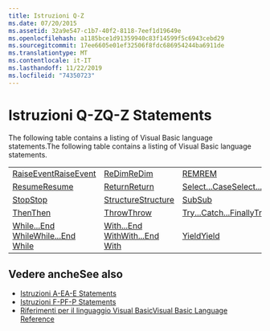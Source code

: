 ```yaml
---
title: Istruzioni Q-Z
ms.date: 07/20/2015
ms.assetid: 32a9e547-c1b7-40f2-8118-7eef1d19649e
ms.openlocfilehash: a1185bce1d91359940c83f14599f5c6943cebd29
ms.sourcegitcommit: 17ee6605e01ef32506f8fdc686954244ba6911de
ms.translationtype: MT
ms.contentlocale: it-IT
ms.lasthandoff: 11/22/2019
ms.locfileid: "74350723"
---
```

# <a name="q-z-statements"></a><span data-ttu-id="966cb-102">Istruzioni Q-Z</span><span class="sxs-lookup"><span data-stu-id="966cb-102">Q-Z Statements</span></span>
<span data-ttu-id="966cb-103">The following table contains a listing of Visual Basic language statements.</span><span class="sxs-lookup"><span data-stu-id="966cb-103">The following table contains a listing of Visual Basic language statements.</span></span>  
  
|||||  
|---|---|---|---|  
|[<span data-ttu-id="966cb-104">RaiseEvent</span><span class="sxs-lookup"><span data-stu-id="966cb-104">RaiseEvent</span></span>](../../../visual-basic/language-reference/statements/raiseevent-statement.md)|[<span data-ttu-id="966cb-105">ReDim</span><span class="sxs-lookup"><span data-stu-id="966cb-105">ReDim</span></span>](../../../visual-basic/language-reference/statements/redim-statement.md)|[<span data-ttu-id="966cb-106">REM</span><span class="sxs-lookup"><span data-stu-id="966cb-106">REM</span></span>](../../../visual-basic/language-reference/statements/rem-statement.md)|[<span data-ttu-id="966cb-107">RemoveHandler</span><span class="sxs-lookup"><span data-stu-id="966cb-107">RemoveHandler</span></span>](../../../visual-basic/language-reference/statements/removehandler-statement.md)|  
|[<span data-ttu-id="966cb-108">Resume</span><span class="sxs-lookup"><span data-stu-id="966cb-108">Resume</span></span>](../../../visual-basic/language-reference/statements/resume-statement.md)|[<span data-ttu-id="966cb-109">Return</span><span class="sxs-lookup"><span data-stu-id="966cb-109">Return</span></span>](../../../visual-basic/language-reference/statements/return-statement.md)|[<span data-ttu-id="966cb-110">Select...Case</span><span class="sxs-lookup"><span data-stu-id="966cb-110">Select...Case</span></span>](../../../visual-basic/language-reference/statements/select-case-statement.md)|[<span data-ttu-id="966cb-111">Set</span><span class="sxs-lookup"><span data-stu-id="966cb-111">Set</span></span>](../../../visual-basic/language-reference/statements/set-statement.md)|  
|[<span data-ttu-id="966cb-112">Stop</span><span class="sxs-lookup"><span data-stu-id="966cb-112">Stop</span></span>](../../../visual-basic/language-reference/statements/stop-statement.md)|[<span data-ttu-id="966cb-113">Structure</span><span class="sxs-lookup"><span data-stu-id="966cb-113">Structure</span></span>](../../../visual-basic/language-reference/statements/structure-statement.md)|[<span data-ttu-id="966cb-114">Sub</span><span class="sxs-lookup"><span data-stu-id="966cb-114">Sub</span></span>](../../../visual-basic/language-reference/statements/sub-statement.md)|[<span data-ttu-id="966cb-115">SyncLock</span><span class="sxs-lookup"><span data-stu-id="966cb-115">SyncLock</span></span>](../../../visual-basic/language-reference/statements/synclock-statement.md)|  
|[<span data-ttu-id="966cb-116">Then</span><span class="sxs-lookup"><span data-stu-id="966cb-116">Then</span></span>](../../../visual-basic/language-reference/statements/then-statement.md)|[<span data-ttu-id="966cb-117">Throw</span><span class="sxs-lookup"><span data-stu-id="966cb-117">Throw</span></span>](../../../visual-basic/language-reference/statements/throw-statement.md)|[<span data-ttu-id="966cb-118">Try...Catch...Finally</span><span class="sxs-lookup"><span data-stu-id="966cb-118">Try...Catch...Finally</span></span>](../../../visual-basic/language-reference/statements/try-catch-finally-statement.md)|[<span data-ttu-id="966cb-119">Using</span><span class="sxs-lookup"><span data-stu-id="966cb-119">Using</span></span>](../../../visual-basic/language-reference/statements/using-statement.md)|  
|[<span data-ttu-id="966cb-120">While...End While</span><span class="sxs-lookup"><span data-stu-id="966cb-120">While...End While</span></span>](../../../visual-basic/language-reference/statements/while-end-while-statement.md)|[<span data-ttu-id="966cb-121">With...End With</span><span class="sxs-lookup"><span data-stu-id="966cb-121">With...End With</span></span>](../../../visual-basic/language-reference/statements/with-end-with-statement.md)|[<span data-ttu-id="966cb-122">Yield</span><span class="sxs-lookup"><span data-stu-id="966cb-122">Yield</span></span>](../../../visual-basic/language-reference/statements/yield-statement.md)||  
  
## <a name="see-also"></a><span data-ttu-id="966cb-123">Vedere anche</span><span class="sxs-lookup"><span data-stu-id="966cb-123">See also</span></span>

- [<span data-ttu-id="966cb-124">Istruzioni A-E</span><span class="sxs-lookup"><span data-stu-id="966cb-124">A-E Statements</span></span>](../../../visual-basic/language-reference/statements/a-e-statements.md)
- [<span data-ttu-id="966cb-125">Istruzioni F-P</span><span class="sxs-lookup"><span data-stu-id="966cb-125">F-P Statements</span></span>](../../../visual-basic/language-reference/statements/f-p-statements.md)
- [<span data-ttu-id="966cb-126">Riferimenti per il linguaggio Visual Basic</span><span class="sxs-lookup"><span data-stu-id="966cb-126">Visual Basic Language Reference</span></span>](../../../visual-basic/language-reference/index.md)
